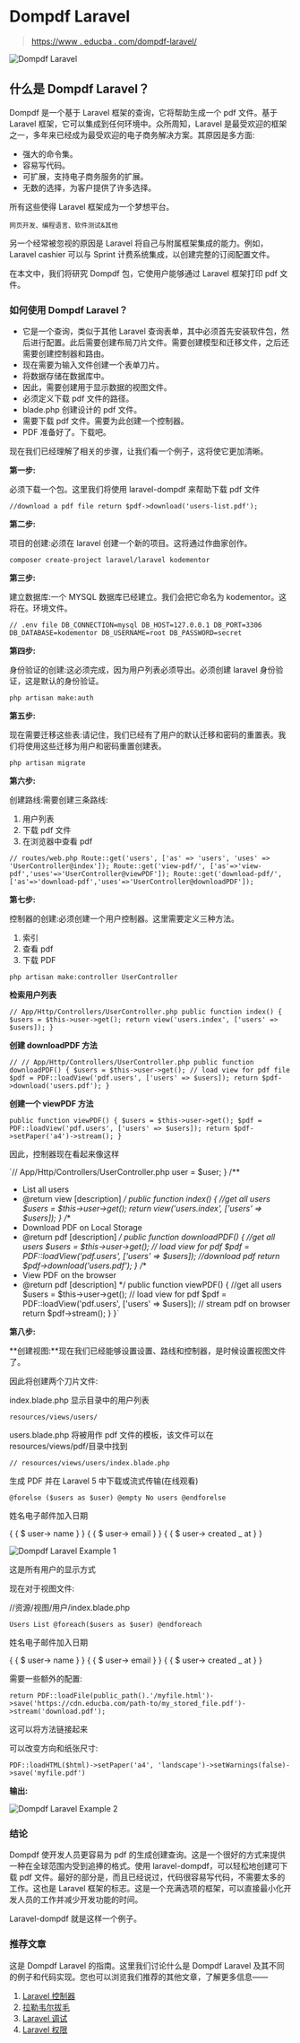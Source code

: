 # Dompdf Laravel

> [https://www . educba . com/dompdf-laravel/](https://www.educba.com/dompdf-laravel/)

![Dompdf Laravel](img/a9f768ccf23ef41748747309490a1d77.png "Dompdf Laravel")



## 什么是 Dompdf Laravel？

Dompdf 是一个基于 Laravel 框架的查询，它将帮助生成一个 pdf 文件。基于 Laravel 框架，它可以集成到任何环境中。众所周知，Laravel 是最受欢迎的框架之一，多年来已经成为最受欢迎的电子商务解决方案。其原因是多方面:

*   强大的命令集。
*   容易写代码。
*   可扩展，支持电子商务服务的扩展。
*   无数的选择，为客户提供了许多选择。

所有这些使得 Laravel 框架成为一个梦想平台。

<small>网页开发、编程语言、软件测试&其他</small>

另一个经常被忽视的原因是 Laravel 将自己与附属框架集成的能力。例如，Laravel cashier 可以与 Sprint 计费系统集成，以创建完整的订阅配置文件。

在本文中，我们将研究 Dompdf 包，它使用户能够通过 Laravel 框架打印 pdf 文件。

### 如何使用 Dompdf Laravel？

*   它是一个查询，类似于其他 Laravel 查询表单，其中必须首先安装软件包，然后进行配置。此后需要创建布局刀片文件。需要创建模型和迁移文件，之后还需要创建控制器和路由。
*   现在需要为输入文件创建一个表单刀片。
*   将数据存储在数据库中。
*   因此，需要创建用于显示数据的视图文件。
*   必须定义下载 pdf 文件的路径。
*   blade.php 创建设计的 pdf 文件。
*   需要下载 pdf 文件。需要为此创建一个控制器。
*   PDF 准备好了。下载吧。

现在我们已经理解了相关的步骤，让我们看一个例子，这将使它更加清晰。

**第一步:**

必须下载一个包。这里我们将使用 laravel-dompdf 来帮助下载 pdf 文件

`//download a pdf file
return $pdf->download('users-list.pdf');`

**第二步:**

项目的创建:必须在 laravel 创建一个新的项目。这将通过作曲家创作。

`composer create-project laravel/laravel kodementor`

**第三步:**

建立数据库:一个 MYSQL 数据库已经建立。我们会把它命名为 kodementor。这将在。环境文件。

`// .env file
DB_CONNECTION=mysql
DB_HOST=127.0.0.1
DB_PORT=3306
DB_DATABASE=kodementor
DB_USERNAME=root
DB_PASSWORD=secret`

**第四步:**

身份验证的创建:这必须完成，因为用户列表必须导出。必须创建 laravel 身份验证，这是默认的身份验证。

`php artisan make:auth`

**第五步:**

现在需要迁移这些表:请记住，我们已经有了用户的默认迁移和密码的重置表。我们将使用这些迁移为用户和密码重置创建表。

`php artisan migrate`

**第六步:**

创建路线:需要创建三条路线:

1.  用户列表
2.  下载 pdf 文件
3.  在浏览器中查看 pdf

`// routes/web.php
Route::get('users', ['as' => 'users', 'uses' => 'UserController@index']);
Route::get('view-pdf/', ['as'=>'view-pdf','uses'=>'UserController@viewPDF']);
Route::get('download-pdf/', ['as'=>'download-pdf','uses'=>'UserController@downloadPDF']);`

**第七步:**

控制器的创建:必须创建一个用户控制器。这里需要定义三种方法。

1.  索引
2.  查看 pdf
3.  下载 PDF

`php artisan make:controller UserController`

**检索用户列表**

`// App/Http/Controllers/UserController.php
public function index()
{
$users = $this->user->get();
return view('users.index', ['users' => $users]);
}`

**创建 downloadPDF 方法**

`// // App/Http/Controllers/UserController.php
public function downloadPDF()
{
$users = $this->user->get();
// load view for pdf file
$pdf = PDF::loadView('pdf.users', ['users' => $users]);
return $pdf->download('users.pdf');
}`

**创建一个 viewPDF 方法**

`public function viewPDF()
{
$users = $this->user->get();
$pdf = PDF::loadView('pdf.users', ['users' => $users]);
return $pdf->setPaper('a4')->stream();
}`

因此，控制器现在看起来像这样

`// App/Http/Controllers/UserController.php
user = $user;
}
/**
* List all users
* @return view [description] */
public function index()
{
//get all users
$users = $this->user->get();
return view('users.index', ['users' => $users]);
}
/**
* Download PDF on Local Storage
* @return pdf [description] */
public function downloadPDF()
{
//get all users
$users = $this->user->get();
// load view for pdf
$pdf = PDF::loadView('pdf.users', ['users' => $users]);
//download pdf
return $pdf->download('users.pdf');
}
/**
* View PDF on the browser
* @return pdf [description] */
public function viewPDF()
{
//get all users
$users = $this->user->get();
// load view for pdf
$pdf = PDF::loadView('pdf.users', ['users' => $users]);
// stream pdf on browser
return $pdf->stream();
}
}`

**第八步:**

**创建视图:**现在我们已经能够设置设置、路线和控制器，是时候设置视图文件了。

因此将创建两个刀片文件:

index.blade.php 显示目录中的用户列表

`resources/views/users/`

users.blade.php 将被用作 pdf 文件的模板，该文件可以在 resources/views/pdf/目录中找到

`// resources/views/users/index.blade.php`

生成 PDF 并在 Laravel 5 中下载或流式传输(在线观看)

`@forelse ($users as $user)
@empty
No users
@endforelse`

姓名电子邮件加入日期

{ { $ user-> name } } { { $ user-> email } } { { $ user-> created _ at } }

![Dompdf Laravel Example 1](img/2f3cf371f36c4275877a18b6a044bc47.png "Dompdf Laravel Example 1")



这是所有用户的显示方式

现在对于视图文件:

//资源/视图/用户/index.blade.php

`Users List
@foreach($users as $user)
@endforeach`

姓名电子邮件加入日期

{ { $ user-> name } } { { $ user-> email } } { { $ user-> created _ at } }

需要一些额外的配置:

`return PDF::loadFile(public_path().'/myfile.html')->save('https://cdn.educba.com/path-to/my_stored_file.pdf')->stream('download.pdf');`

这可以将方法链接起来

可以改变方向和纸张尺寸:

`PDF::loadHTML($html)->setPaper('a4', 'landscape')->setWarnings(false)->save('myfile.pdf')`

**输出:**

![Dompdf Laravel Example 2](img/f49da9616613b1872b5f6c3c2475f65f.png "Dompdf Laravel Example 2")



### 结论

Dompdf 使开发人员更容易为 pdf 的生成创建查询。这是一个很好的方式来提供一种在全球范围内受到追捧的格式。使用 laravel-dompdf，可以轻松地创建可下载 pdf 文件。最好的部分是，而且已经说过，代码很容易写代码，不需要太多的工作。这也是 Laravel 框架的标志。这是一个充满选项的框架，可以直接最小化开发人员的工作并减少开发功能的时间。

Laravel-dompdf 就是这样一个例子。

### 推荐文章

这是 Dompdf Laravel 的指南。这里我们讨论什么是 Dompdf Laravel 及其不同的例子和代码实现。您也可以浏览我们推荐的其他文章，了解更多信息——

1.  [Laravel 控制器](https://www.educba.com/laravel-controllers/)
2.  [拉勒韦尔拔毛](https://www.educba.com/laravel-pluck/)
3.  [Laravel 调试](https://www.educba.com/laravel-debug/)
4.  [Laravel 权限](https://www.educba.com/laravel-permissions/)





